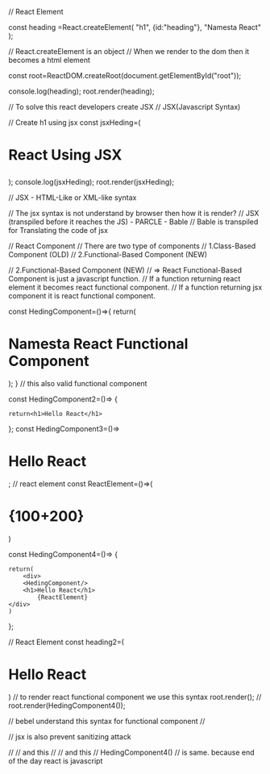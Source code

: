 // React Element

const heading =React.createElement(
"h1",
{id:"heading"},
"Namesta React"
);

// React.createElement is an object
// When we render to the dom then it becomes a html element

const root=ReactDOM.createRoot(document.getElementById("root"));

console.log(heading);
root.render(heading);

// To solve this react developers create JSX
// JSX(Javascript Syntax)

// Create h1 using jsx
const jsxHeding=(<h1 className="hiJSX" >
React Using JSX
</h1>);
console.log(jsxHeding);
root.render(jsxHeding);

// JSX - HTML-Like or XML-like syntax

// The jsx syntax is not understand by browser then how it is render?
// JSX (transpiled before it reaches the JS) - PARCLE - Bable
// Bable is transpiled for Translating the code of jsx

// React Component
// There are two type of components
// 1.Class-Based Component (OLD)
// 2.Functional-Based Component (NEW)

// 2.Functional-Based Component (NEW)
// => React Functional-Based Component is just a javascript function.
// If a function returning react element it becomes react functional component.
// If a function returning jsx component it is react functional component.

const HedingComponent=()=>{
return(
<h1>Namesta React Functional Component</h1>
);
}
// this also valid functional component

const HedingComponent2=()=> {

    return<h1>Hello React</h1>

};
const HedingComponent3=()=> <h1>Hello React</h1>;
// react element
const ReactElement=()=>(
<div>
<h1>{100+200}</h1>
</div>
)

const HedingComponent4=()=> {

    return(
        <div>
        <HedingComponent/>
        <h1>Hello React</h1>
            {ReactElement}
    </div>
    )

};

// React Element
const heading2=(
<div>
<h1>Hello React</h1>
</div>
)
// to render react functional component we use this syntax
root.render(<HedingComponent4/>);
// root.render(HedingComponent4());

// bebel understand this syntax for functional component
// <HedingComponent/>

// jsx is also prevent sanitizing attack

// <HedingComponent4/>
// and this
// <HedingComponent4></HedingComponent4>
// and this
// HedingComponent4()
// is same. because end of the day react is javascript
